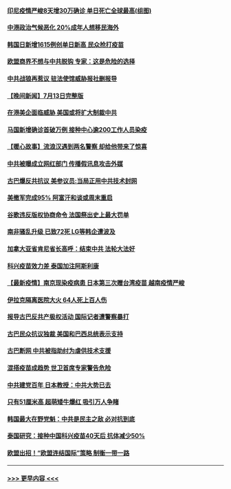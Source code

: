 #### [印尼疫情严峻8天增30万确诊 单日死亡全球最高(组图)](../pages/prog202/a103165189.md?t=07141451) 
#### [中港政治气候恶化 20%成年人想移民海外](../pages/prog202/a103165162.md?t=07141451) 
#### [韩国日新增1615例创单日新高 民众抢打疫苗](../pages/prog202/a103165172.md?t=07141451) 
#### [欧盟商界不想与中共脱钩 专家：这是危险的选择](../pages/prog202/a103165150.md?t=07141451) 
#### [中共战狼再惹议 驻法使馆威胁报社删报导](../pages/prog202/a103164964.md?t=07141451) 
#### [【晚间新闻】7月13日完整版](../pages/prog202/a103165100.md?t=07141451) 
#### [在港美企面临威胁 美国或将扩大制裁中共](../pages/prog202/a103164900.md?t=07141451) 
#### [马国新增确诊首破万例 接种中心逾200工作人员染疫](../pages/prog202/a103165087.md?t=07141451) 
#### [【暖心故事】流浪汉遇到两名警察 却给他带来了惊喜](../pages/prog202/a103163976.md?t=07141451) 
#### [中共被曝成立网红部门 传播假讯息攻击外媒](../pages/prog202/a103163980.md?t=07141451) 
#### [古巴爆反共抗议 美参议员:当局正用中共技术封网](../pages/prog202/a103164917.md?t=07141451) 
#### [美撤军完成95% 阿富汗和谈或周末重启](../pages/prog202/a103164951.md?t=07141451) 
#### [谷歌违反版权协商命令 法国祭出史上最大罚单](../pages/prog202/a103164913.md?t=07141451) 
#### [南非骚乱升级 已致72死 LG等韩企遭波及](../pages/prog202/a103164852.md?t=07141451) 
#### [加拿大亚省肯尼省长高呼：结束中共 法轮大法好](../pages/prog202/a103164798.md?t=07141451) 
#### [科兴疫苗效力差 泰国加注阿斯利康](../pages/prog202/a103164543.md?t=07141451) 
#### [【最新疫情】南京现染疫病患 日本第三次赠台湾疫苗 越南疫情严峻](../pages/prog202/a103164692.md?t=07141451) 
#### [伊拉克隔离医院大火 64人死上百人伤](../pages/prog202/a103164701.md?t=07141451) 
#### [报导古巴反共产极权活动 国际记者遭警察暴打](../pages/prog202/a103164529.md?t=07141451) 
#### [古巴民众抗议独裁 美国和巴西总统表示支持](../pages/prog202/a103164625.md?t=07141451) 
#### [古巴断网 中共被指助纣为虐供技术支援](../pages/prog202/a103164623.md?t=07141451) 
#### [混搭疫苗成趋势 世卫首席专家警告危险](../pages/prog202/a103164539.md?t=07141451) 
#### [中共建党百年 日本教授：中共大势已去](../pages/prog202/a103164593.md?t=07141451) 
#### [只有51厘米高 超萌矮牛爆红 吸引万人争睹](../pages/prog202/a103164494.md?t=07141451) 
#### [韩国最大在野党魁：中共是民主之敌 必对抗到底](../pages/prog202/a103164503.md?t=07141451) 
#### [泰国研究：接种中国科兴疫苗40天后 抗体减少50%](../pages/prog202/a103164469.md?t=07141451) 
#### [欧盟出招！“欧盟连结国际”策略 制衡一带一路](../pages/prog202/a103164426.md?t=07141451) 

----
#### [ >>> 更早内容 <<< ](../indexes/prog202-earlier.md)
